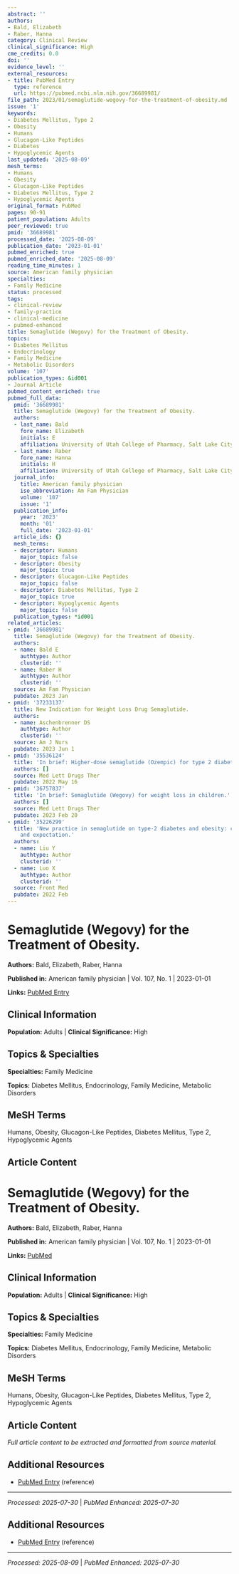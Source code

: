 ```yaml
---
abstract: ''
authors:
- Bald, Elizabeth
- Raber, Hanna
category: Clinical Review
clinical_significance: High
cme_credits: 0.0
doi: ''
evidence_level: ''
external_resources:
- title: PubMed Entry
  type: reference
  url: https://pubmed.ncbi.nlm.nih.gov/36689981/
file_path: 2023/01/semaglutide-wegovy-for-the-treatment-of-obesity.md
issue: '1'
keywords:
- Diabetes Mellitus, Type 2
- Obesity
- Humans
- Glucagon-Like Peptides
- Diabetes
- Hypoglycemic Agents
last_updated: '2025-08-09'
mesh_terms:
- Humans
- Obesity
- Glucagon-Like Peptides
- Diabetes Mellitus, Type 2
- Hypoglycemic Agents
original_format: PubMed
pages: 90-91
patient_population: Adults
peer_reviewed: true
pmid: '36689981'
processed_date: '2025-08-09'
publication_date: '2023-01-01'
pubmed_enriched: true
pubmed_enriched_date: '2025-08-09'
reading_time_minutes: 1
source: American family physician
specialties:
- Family Medicine
status: processed
tags:
- clinical-review
- family-practice
- clinical-medicine
- pubmed-enhanced
title: Semaglutide (Wegovy) for the Treatment of Obesity.
topics:
- Diabetes Mellitus
- Endocrinology
- Family Medicine
- Metabolic Disorders
volume: '107'
publication_types: &id001
- Journal Article
pubmed_content_enriched: true
pubmed_full_data:
  pmid: '36689981'
  title: Semaglutide (Wegovy) for the Treatment of Obesity.
  authors:
  - last_name: Bald
    fore_name: Elizabeth
    initials: E
    affiliation: University of Utah College of Pharmacy, Salt Lake City, Utah.
  - last_name: Raber
    fore_name: Hanna
    initials: H
    affiliation: University of Utah College of Pharmacy, Salt Lake City, Utah.
  journal_info:
    title: American family physician
    iso_abbreviation: Am Fam Physician
    volume: '107'
    issue: '1'
  publication_info:
    year: '2023'
    month: '01'
    full_date: '2023-01-01'
  article_ids: {}
  mesh_terms:
  - descriptor: Humans
    major_topic: false
  - descriptor: Obesity
    major_topic: true
  - descriptor: Glucagon-Like Peptides
    major_topic: false
  - descriptor: Diabetes Mellitus, Type 2
    major_topic: true
  - descriptor: Hypoglycemic Agents
    major_topic: false
  publication_types: *id001
related_articles:
- pmid: '36689981'
  title: Semaglutide (Wegovy) for the Treatment of Obesity.
  authors:
  - name: Bald E
    authtype: Author
    clusterid: ''
  - name: Raber H
    authtype: Author
    clusterid: ''
  source: Am Fam Physician
  pubdate: 2023 Jan
- pmid: '37233137'
  title: New Indication for Weight Loss Drug Semaglutide.
  authors:
  - name: Aschenbrenner DS
    authtype: Author
    clusterid: ''
  source: Am J Nurs
  pubdate: 2023 Jun 1
- pmid: '35536124'
  title: 'In brief: Higher-dose semaglutide (Ozempic) for type 2 diabetes.'
  authors: []
  source: Med Lett Drugs Ther
  pubdate: 2022 May 16
- pmid: '36757837'
  title: 'In brief: Semaglutide (Wegovy) for weight loss in children.'
  authors: []
  source: Med Lett Drugs Ther
  pubdate: 2023 Feb 20
- pmid: '35226299'
  title: 'New practice in semaglutide on type-2 diabetes and obesity: clinical evidence
    and expectation.'
  authors:
  - name: Liu Y
    authtype: Author
    clusterid: ''
  - name: Luo X
    authtype: Author
    clusterid: ''
  source: Front Med
  pubdate: 2022 Feb
---
```


# Semaglutide (Wegovy) for the Treatment of Obesity.

**Authors:** Bald, Elizabeth, Raber, Hanna

**Published in:** American family physician | Vol. 107, No. 1 | 2023-01-01

**Links:** [PubMed Entry](https://pubmed.ncbi.nlm.nih.gov/36689981/)

## Clinical Information

**Population:** Adults | **Clinical Significance:** High

## Topics & Specialties

**Specialties:** Family Medicine

**Topics:** Diabetes Mellitus, Endocrinology, Family Medicine, Metabolic Disorders

## MeSH Terms

Humans, Obesity, Glucagon-Like Peptides, Diabetes Mellitus, Type 2, Hypoglycemic Agents

## Article Content

# Semaglutide (Wegovy) for the Treatment of Obesity.

**Authors:** Bald, Elizabeth, Raber, Hanna

**Published in:** American family physician | Vol. 107, No. 1 | 2023-01-01

**Links:** [PubMed](https://pubmed.ncbi.nlm.nih.gov/36689981/)

## Clinical Information

**Population:** Adults | **Clinical Significance:** High

## Topics & Specialties

**Specialties:** Family Medicine

**Topics:** Diabetes Mellitus, Endocrinology, Family Medicine, Metabolic Disorders

## MeSH Terms

Humans, Obesity, Glucagon-Like Peptides, Diabetes Mellitus, Type 2, Hypoglycemic Agents

## Article Content

*Full article content to be extracted and formatted from source material.*

## Additional Resources

- [PubMed Entry](https://pubmed.ncbi.nlm.nih.gov/36689981/) (reference)

---

*Processed: 2025-07-30* | *PubMed Enhanced: 2025-07-30*

## Additional Resources

- [PubMed Entry](https://pubmed.ncbi.nlm.nih.gov/36689981/) (reference)

---

*Processed: 2025-08-09* | *PubMed Enhanced: 2025-07-30*
